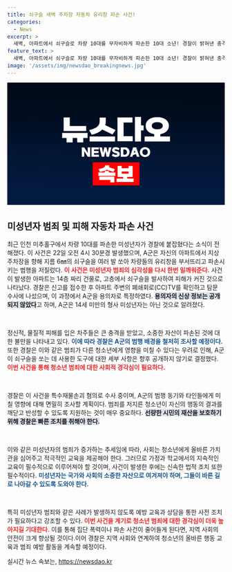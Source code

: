 ```yaml
---
title: 쇠구슬 새벽 주차장 자동차 유리창 파손 사건!
categories:
  - News
excerpt: >
  새벽, 아파트에서 쇠구슬로 차량 10대를 무자비하게 파손한 10대 소년! 경찰이 밝혀낸 충격적인 범행의 전말과 그 배경이 밝혀진다. 클릭해 자세한 내용을 확인하세요!
feature_text: >
  새벽, 아파트에서 쇠구슬로 차량 10대를 무자비하게 파손한 10대 소년! 경찰이 밝혀낸 충격적인 범행의 전말과 그 배경이 밝혀진다. 클릭해 자세한 내용을 확인하세요!
image: '/assets/img/newsdao_breakingnews.jpg'
---
```


<p><img src="/assets/img/newsdao_breakingnews.jpg" alt="pcversion 속보" /></p>

<h2 data-ke-size="size26">미성년자 범죄 및 피해 자동차 파손 사건</h2>

<p data-ke-size="size16"></p> 최근 인천 미추홀구에서 차량 10대를 파손한 미성년자가 경찰에 붙잡혔다는 소식이 전해졌다. 이 사건은 22일 오전 4시 30분경 발생했으며, A군은 자신의 아파트에서 지상 주차장을 향해 지름 6㎜의 쇠구슬을 여러 발 쏘아 차량들의 유리창을 부서뜨리고 파손시키는 범행을 저질렀다. <b><span style="color: #ee2323;">이 사건은 미성년자 범죄의 심각성을 다시 한번 일깨워준다.</span></b> 사건이 발생한 아파트는 14층 짜리 건물로, 고층에서 쇠구슬을 발사하여 피해가 커진 것으로 나타났다. 경찰은 신고를 접수한 후 아파트 주변의 폐쇄회로(CC)TV를 확인하고 탐문 수사에 나섰으며, 이 과정에서 A군을 용의자로 특정하였다. <b><span style="background-color: #21538527;">용의자의 신상 정보는 공개되지 않았다</span></b>고 하며, A군은 14세 미만의 형사 미성년자는 아닌 것으로 알려졌다. 

<p data-ke-size="size16">&nbsp;</p>

<p>정신적, 물질적 피해를 입은 차주들은 큰 충격을 받았고, 소중한 자산이 파손된 것에 대한 불만을 나타내고 있다. <b><span style="color: #1a5490;">이에 따라 경찰은 A군의 범행 배경을 철저히 조사할 예정이다.</span></b> 또한 경찰은 이와 같은 범죄가 다른 청소년에게 영향을 미칠 수 있다는 우려로 인해, A군이 쇠구슬을 쏘는 데 사용한 도구에 대한 세부 사항은 향후 공개하지 않기로 결정했다. <b><span style="color: #ee2323;">이번 사건을 통해 청소년 범죄에 대한 사회적 경각심이 필요하다.</span></b> </p>

<p data-ke-size="size16">&nbsp;</p>

<p>경찰은 이 사건을 특수재물손괴 혐의로 수사 중이며, A군의 범행 동기와 타인들에게 미칠 영향에 대해 면밀히 조사할 계획이다. 범죄를 저지른 청소년이 자신의 행동의 결과를 깨닫고 반성할 수 있도록 지원하는 것이 매우 중요하다. <b><span style="background-color: #21538527;">선량한 시민의 재산을 보호하기 위해 경찰은 빠른 조치를 취해야 한다.</span></b>  </p>

<p data-ke-size="size16">&nbsp;</p>

<p>이와 같은 미성년자의 범죄가 증가하는 추세임에 따라, 사회는 청소년에게 올바른 가치관을 심어주고 적극적인 교육을 제공해야 한다. 그러므로 가정과 학교에서의 지속적인 교육이 필수적으로 이루어져야 할 것이며, 사건이 발생한 후에는 신속한 법적 조치 또한 필수적이다. <b><span style="color: #1a5490;">미성년자는 국가와 사회의 소중한 자산으로 여겨져야 하며, 그들이 바른 길로 나아갈 수 있도록 도와야 한다.</span></b></p>

<p data-ke-size="size16">&nbsp;</p>

<p>특히 미성년자 범죄와 같은 사례가 발생하지 않도록 예방 교육과 상담을 통한 사전 조치가 필요하다고 강조할 수 있다. <b><span style="color: #ee2323;">이번 사건을 계기로 청소년 범죄에 대한 경각심이 더욱 높아지길 기대한다.</span></b> 이를 통해 집단 폭력이나 파손 사건이 줄어들게 된다면, 지역 사회의 안전이 크게 향상될 것이다.이어 경찰은 지역 사회와 연계하여 청소년의 올바른 행동 교육과 범죄 예방 활동을 계속할 예정이다.</p></p>
실시간 뉴스 속보는, <a href="https://newsdao.kr" rel="dofollow">https://newsdao.kr</a>


